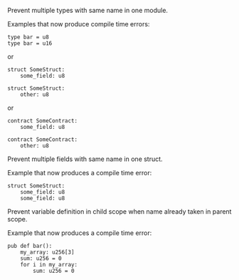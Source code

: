 Prevent multiple types with same name in one module.

Examples that now produce compile time errors:

```
type bar = u8
type bar = u16
```

or

```
struct SomeStruct:
    some_field: u8

struct SomeStruct:
    other: u8
```

or

```
contract SomeContract:
    some_field: u8

contract SomeContract:
    other: u8
```


Prevent multiple fields with same name in one struct.

Example that now produces a compile time error:

```
struct SomeStruct:
    some_field: u8
    some_field: u8
```


Prevent variable definition in child scope when name already taken in parent scope.

Example that now produces a compile time error:

```
pub def bar():
    my_array: u256[3]
    sum: u256 = 0
    for i in my_array:
        sum: u256 = 0
```
